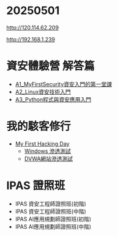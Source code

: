 # 20250501

http://120.114.62.209

http://192.168.1.239

# 資安體驗營 解答篇
- [A1_MyFirstSecurity資安入門的第一堂課](https://github.com/MyFirstSecurity2020/20230301)
- [A2_Linux資安技術入門](https://github.com/MyFirstSecurity2020/20230302)
- [A3_Python程式與資安應用入門](https://github.com/MyFirstSecurity2020/SF2023A3)

# 我的駭客修行
- [My First Hacking Day](https://github.com/8wingflying/MyFirstHackingDay)
  - [Windows 滲透測試](https://github.com/8wingflying/MyFirstHackingDay/tree/main/%E9%A7%AD%E5%AE%A2%E6%94%BB%E9%98%B2%E5%AF%A6%E6%88%B0)
  - [DVWA網站滲透測試](https://github.com/8wingflying/MyFirstHackingDay/tree/main/%E7%B6%B2%E7%AB%99%E6%BB%B2%E9%80%8F%E6%B8%AC%E8%A9%A6) 

# IPAS 證照班
- IPAS 資安工程師證照班(初階)
- IPAS 資安工程師證照班(中階)
- IPAS AI應用規劃師證照班(初階)
- IPAS AI應用規劃師證照班(中階)
